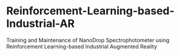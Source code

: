# Reinforcement-Learning-based-Industrial-AR
 Training and Maintenance of NanoDrop Spectrophotometer using Reinforcement Learning-based Industrial Augmented Reality 
